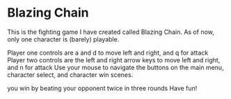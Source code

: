 # Blazing Chain
 This is the fighting game I have created called Blazing Chain. As of now, only one character is (barely) playable. 
 
 Player one controls are a and d to move left and right, and q for attack
 Player two controls are the left and right arrow keys to move left and right, and n for attack
 Use your mouse to navigate the buttons on the main menu, character select, and character win scenes.

 you win by beating your opponent twice in three rounds
 Have fun!
